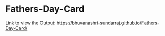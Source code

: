# Fathers-Day-Card

Link to view the Output:
https://bhuvanashri-sundarraj.github.io/Fathers-Day-Card/
